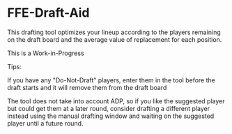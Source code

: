 # FFE-Draft-Aid

This drafting tool optimizes your lineup according to the players remaining on the draft board and the average value of replacement for each position.

This is a Work-in-Progress

Tips:

If you have any "Do-Not-Draft" players, enter them in the tool before the draft starts and it will remove them from the draft board

The tool does not take into account ADP, so if you like the suggested player but could get them at a later round, consider drafting a different player instead using the manual drafting window and waiting on the suggested player until a future round.
